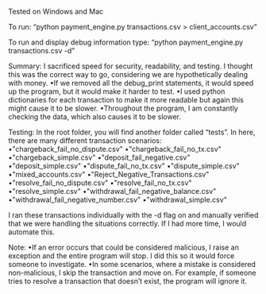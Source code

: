 Tested on Windows and Mac

To run:
	“python payment_engine.py transactions.csv > client_accounts.csv”

To run and display debug information type:
	“python payment_engine.py transactions.csv -d”

Summary:
I sacrificed speed for security, readability, and testing. I thought this was the correct way to go, considering we are hypothetically dealing with money.
•If we removed all the debug_print statements, it would speed up the program, but it would make it harder to test. 
•I used python dictionaries for each transaction to make it more readable but again this might cause it to be slower.
•Throughout the program, I am constantly checking the data, which also causes it to be slower.

Testing:
In the root folder, you will find another folder called “tests”. In here, there are many different transaction scenarios: 
	•"chargeback_fail_no_dispute.csv"
	•"chargeback_fail_no_tx.csv"
	•"chargeback_simple.csv"
	•"deposit_fail_negative.csv"
	•"deposit_simple.csv"
	•"dispute_fail_no_tx.csv"
	•"dispute_simple.csv"
	•"mixed_accounts.csv"
	•"Reject_Negative_Transactions.csv"
	•"resolve_fail_no_dispute.csv"
	•"resolve_fail_no_tx.csv"
	•"resolve_simple.csv"
	•"withdrawal_fail_negative_balance.csv"
	•"withdrawal_fail_negative_number.csv"
	•"withdrawal_simple.csv"

I ran these transactions individually with the -d flag on and manually verified that we were handling the situations correctly. If I had more time, I would automate this.

Note:
•If an error occurs that could be considered malicious, I raise an exception and the entire program will stop. I did this so it would force someone to investigate.
•In some scenarios, where a mistake is considered non-malicious, I skip the transaction and move on. For example, if someone tries to resolve a transaction that doesn’t exist, the program will ignore it.
 













